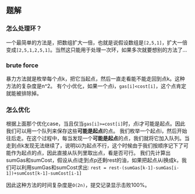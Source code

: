 ## 题解

### 怎么处理环？
一个最简单的方法是，把数组扩大一倍，也就是说假设数组是`[2,5,1]`，扩大一倍变成`[2,5,1,2,5,1]`。当然这只能用于处理一次环，如果多次就要想别的方法了…

### brute force
暴力方法就是枚举每个点k，把它当起点，然后一直走看能不能走回到点k。这种方法的复杂度是n^2。
有个小优化，如果一个点i，`gas[i]<cost[i]`，这个点肯定就能被排除掉。

### 怎么优化
根据上面那个优化case，当且仅当`gas[i]>=cost[i]`时，点i才可能是起点。因此我们可以用一个队列来保存这些**可能是起点**的点。
我们枚举一个起点i，然后开始往后走。在这个过程中，每当发现一个**可能是起点**的点，我们就将它加入队列。当走到点k发现无法继续了，说明以i为起点不行，这个时候由于我们按顺序记下了可能作为起点的点，因此直接从队列里取出点，看是否可行。
我们先计算出sumGas和sumCost，假设从点i走到点p还剩rest的油，如果把起点从i换成k，我们可以利用sumGas和sumCost求出: `rest = rest-(sumGas[k-1]-sumGas[i-1])+sumCost[k-1]-sumCost[i-1]`

因此这种方法的时间复杂度是`O(2n)`，提交记录显示击败100%。